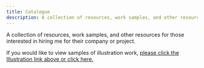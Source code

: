 ```yaml
---
title: Catalogue
description: A collection of resources, work samples, and other resources for those interested in hiring me for their company or project.
---
```


A collection of resources, work samples, and other resources for those interested in hiring me for their company or project.

If you would like to view samples of illustration work, [please click the Illustration link above or click here.](/illustration)
